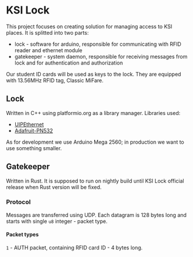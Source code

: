 # KSI Lock

This project focuses on creating solution for managing access to KSI places.
It is splitted into two parts:
*   lock - software for arduino, responsible for communicating with RFID reader and ethernet module
*   gatekeeper - system daemon, responsible for receiving messages from lock and for authentication and authorization

Our student ID cards will be used as keys to the lock. They are equipped
with 13.56MHz RFID tag, Classic MiFare.

## Lock

Written in C++ using platformio.org as a library manager. Libraries used:
*   [UIPEthernet](http://platformio.org/#!/lib/show/91/UIPEthernet)
*   [Adafruit-PN532](http://platformio.org/#!/lib/show/29/Adafruit-PN532)

As for development we use Arduino Mega 2560; in production we want to use
something smaller.

## Gatekeeper

Written in Rust. It is supposed to run on nightly build until KSI Lock
official release when Rust version will be fixed.

### Protocol

Messages are transferred using UDP. Each datagram is 128 bytes long and starts with single `u8` integer - packet type.

#### Packet types
`1` - AUTH packet, containing RFID card ID - 4 bytes long.

